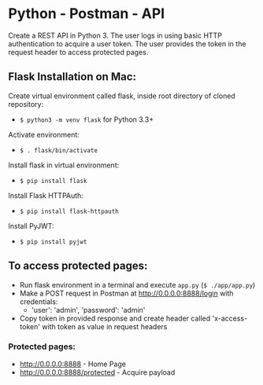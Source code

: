 # Python - Postman - API
Create a REST API in Python 3. The user logs in using basic HTTP authentication to acquire a user token. The user provides the token in the request header to access protected pages. 

## Flask Installation on Mac:
Create virtual environment called flask, inside root directory of cloned repository:
- `$ python3 -m venv flask` for Python 3.3+

Activate environment:
- `$ . flask/bin/activate`

Install flask in virtual environment:
- `$ pip install flask`

Install Flask HTTPAuth:
- `$ pip install flask-httpauth`

Install PyJWT:
- `$ pip install pyjwt`

## To access protected pages:
- Run flask environment in a terminal and execute `app.py` (`$ ./app/app.py`)
- Make a POST request in Postman at http://0.0.0.0:8888/login with credentials: 
  - 'user': 'admin', 'password': 'admin'
- Copy token in provided response and create header called 'x-access-token' with token as value in request headers

### Protected pages:
- http://0.0.0.0:8888 - Home Page
- http://0.0.0.0:8888/protected - Acquire payload
